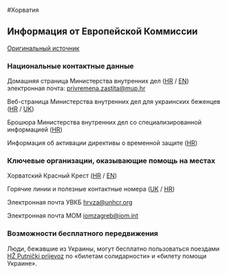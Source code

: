 #Хорватия

## Информация от Европейской Коммиссии

[Оригинальный источник](https://ec.europa.eu/info/strategy/priorities-2019-2024/stronger-europe-world/eu-solidarity-ukraine/eu-assistance-ukraine/information-people-fleeing-war-ukraine_ru)

### Национальные контактные данные

Домашняя страница Министерства внутренних дел ([HR](https://mup.gov.hr/) / [EN](https://mup.gov.hr/en)) электронная почта: privremena.zastita@mup.hr

Веб-страница Министерства внутренних дел для украинских беженцев ([HR](https://hrvatskazaukrajinu.gov.hr/) / [UK](https://hrvatskazaukrajinu.gov.hr/ua))

Брошюра Министерства внутренних дел со специализированной информацией ([HR](https://hrvatskazaukrajinu.gov.hr/UserDocsImages/dokumenti/HR/Korisne%20informacije%20za%20raseljene%20osobe%20iz%20Ukrajine.pdf))

Информация об активации директивы о временной защите ([HR](https://mup.gov.hr/vijesti/vlada-prihvatila-odluku-o-uvodjenju-privremene-zastite-u-republici-hrvatskoj-za-raseljene-osobe-iz-ukrajine/288564))

### Ключевые организации, оказывающие помощь на местах

Хорватский Красный Крест ([HR](https://www.hck.hr/) / [EN](https://www.hck.hr/english/10656))

Горячие линии и полезные контактные номера ([UK](https://civilna-zastita.gov.hr/UserDocsImages/CIVILNA%20ZA%C5%A0TITA/PDF_ZA%20WEB/Info%20letak_UA_NCC.pdf) / [HR](https://civilna-zastita.gov.hr/UserDocsImages/CIVILNA%20ZA%C5%A0TITA/PDF_ZA%20WEB/Info%20letak_HR_NCC.pdf))

Электронная почта УВКБ hrvza@unhcr.org

Электронная почта МОМ iomzagreb@iom.int

### Возможности бесплатного передвижения

Люди, бежавшие из Украины, могут бесплатно пользоваться поездами [HŽ Putnički prijevoz](http://www.hzpp.hr/hrvatska-za-ukrajinu?p=271) по «билетам солидарности» и «билету помощи Украине».